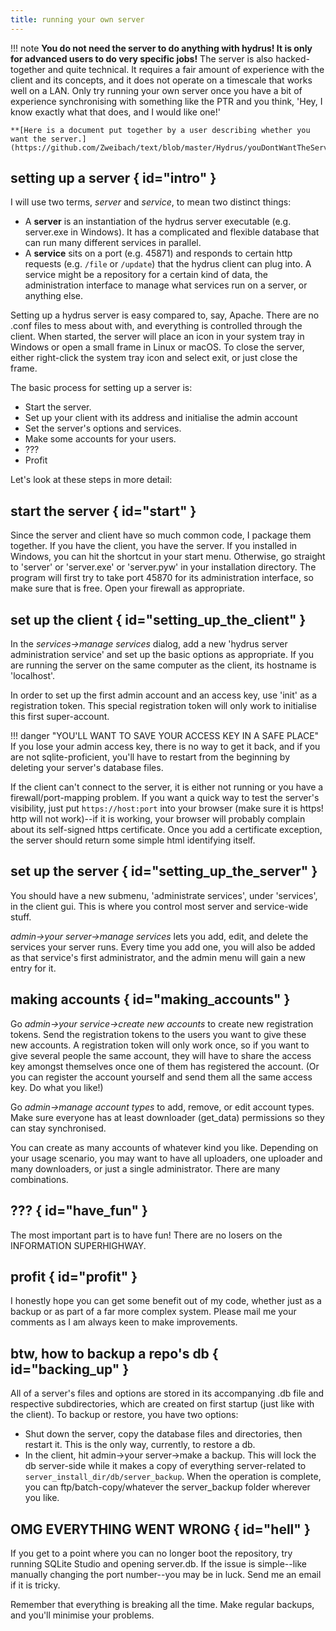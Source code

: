 ```yaml
---
title: running your own server  
---
```


!!! note
	**You do not need the server to do anything with hydrus! It is only for advanced users to do very specific jobs!** The server is also hacked-together and quite technical. It requires a fair amount of experience with the client and its concepts, and it does not operate on a timescale that works well on a LAN. Only try running your own server once you have a bit of experience synchronising with something like the PTR and you think, 'Hey, I know exactly what that does, and I would like one!'

	**[Here is a document put together by a user describing whether you want the server.](https://github.com/Zweibach/text/blob/master/Hydrus/youDontWantTheServer.md)**

## setting up a server { id="intro" }

I will use two terms, _server_ and _service_, to mean two distinct things:

*   A **server** is an instantiation of the hydrus server executable (e.g. server.exe in Windows). It has a complicated and flexible database that can run many different services in parallel.
*   A **service** sits on a port (e.g. 45871) and responds to certain http requests (e.g. `/file` or `/update`) that the hydrus client can plug into. A service might be a repository for a certain kind of data, the administration interface to manage what services run on a server, or anything else.

Setting up a hydrus server is easy compared to, say, Apache. There are no .conf files to mess about with, and everything is controlled through the client. When started, the server will place an icon in your system tray in Windows or open a small frame in Linux or macOS. To close the server, either right-click the system tray icon and select exit, or just close the frame.

The basic process for setting up a server is:

*   Start the server.
*   Set up your client with its address and initialise the admin account
*   Set the server's options and services.
*   Make some accounts for your users.
*   ???
*   Profit

Let's look at these steps in more detail:

## start the server { id="start" }

Since the server and client have so much common code, I package them together. If you have the client, you have the server. If you installed in Windows, you can hit the shortcut in your start menu. Otherwise, go straight to 'server' or 'server.exe' or 'server.pyw' in your installation directory. The program will first try to take port 45870 for its administration interface, so make sure that is free. Open your firewall as appropriate.

## set up the client { id="setting_up_the_client" }

In the _services->manage services_ dialog, add a new 'hydrus server administration service' and set up the basic options as appropriate. If you are running the server on the same computer as the client, its hostname is 'localhost'.

In order to set up the first admin account and an access key, use 'init' as a registration token. This special registration token will only work to initialise this first super-account.

!!! danger "YOU'LL WANT TO SAVE YOUR ACCESS KEY IN A SAFE PLACE"
    If you lose your admin access key, there is no way to get it back, and if you are not sqlite-proficient, you'll have to restart from the beginning by deleting your server's database files.

If the client can't connect to the server, it is either not running or you have a firewall/port-mapping problem. If you want a quick way to test the server's visibility, just put `https://host:port` into your browser (make sure it is https! http will not work)--if it is working, your browser will probably complain about its self-signed https certificate. Once you add a certificate exception, the server should return some simple html identifying itself.

## set up the server { id="setting_up_the_server" }

You should have a new submenu, 'administrate services', under 'services', in the client gui. This is where you control most server and service-wide stuff.

_admin->your server->manage services_ lets you add, edit, and delete the services your server runs. Every time you add one, you will also be added as that service's first administrator, and the admin menu will gain a new entry for it.

## making accounts { id="making_accounts" }

Go _admin->your service->create new accounts_ to create new registration tokens. Send the registration tokens to the users you want to give these new accounts. A registration token will only work once, so if you want to give several people the same account, they will have to share the access key amongst themselves once one of them has registered the account. (Or you can register the account yourself and send them all the same access key. Do what you like!)

Go _admin->manage account types_ to add, remove, or edit account types. Make sure everyone has at least downloader (get_data) permissions so they can stay synchronised.

You can create as many accounts of whatever kind you like. Depending on your usage scenario, you may want to have all uploaders, one uploader and many downloaders, or just a single administrator. There are many combinations.

## ??? { id="have_fun" }

The most important part is to have fun! There are no losers on the INFORMATION SUPERHIGHWAY.

## profit { id="profit" }

I honestly hope you can get some benefit out of my code, whether just as a backup or as part of a far more complex system. Please mail me your comments as I am always keen to make improvements.

## btw, how to backup a repo's db { id="backing_up" }

All of a server's files and options are stored in its accompanying .db file and respective subdirectories, which are created on first startup (just like with the client). To backup or restore, you have two options:

*   Shut down the server, copy the database files and directories, then restart it. This is the only way, currently, to restore a db.
*   In the client, hit admin->your server->make a backup. This will lock the db server-side while it makes a copy of everything server-related to `server_install_dir/db/server_backup`. When the operation is complete, you can ftp/batch-copy/whatever the server\_backup folder wherever you like.

## OMG EVERYTHING WENT WRONG { id="hell" }

If you get to a point where you can no longer boot the repository, try running SQLite Studio and opening server.db. If the issue is simple--like manually changing the port number--you may be in luck. Send me an email if it is tricky.

Remember that everything is breaking all the time. Make regular backups, and you'll minimise your problems.
